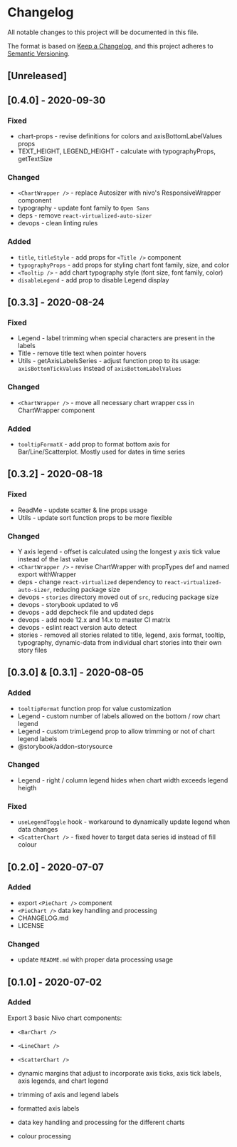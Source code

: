 # Changelog
All notable changes to this project will be documented in this file.

The format is based on [Keep a Changelog](https://keepachangelog.com/en/1.0.0/),
and this project adheres to [Semantic Versioning](https://semver.org/spec/v2.0.0.html).

## [Unreleased]

## [0.4.0] - 2020-09-30

### Fixed
- chart-props - revise definitions for colors and axisBottomLabelValues props
- TEXT_HEIGHT, LEGEND_HEIGHT - calculate with typographyProps, getTextSize

### Changed
- `<ChartWrapper />` - replace Autosizer with nivo's ResponsiveWrapper component
- typography - update font family to `Open Sans`
- deps - remove `react-virtualized-auto-sizer`
- devops - clean linting rules

### Added
- `title`, `titleStyle` - add props for `<Title />` component
- `typographyProps` - add props for styling chart font family, size, and color
- `<Tooltip />` - add chart typography style (font size, font family, color)
- `disableLegend` - add prop to disable Legend display

## [0.3.3] - 2020-08-24

### Fixed
- Legend - label trimming when special characters are present in the labels
- Title - remove title text when pointer hovers
- Utils - getAxisLabelsSeries - adjust function prop to its usage: `axisBottomTickValues` instead of `axisBottomLabelValues`

### Changed
- `<ChartWrapper />` - move all necessary chart wrapper css in ChartWrapper component

### Added
- `tooltipFormatX` - add prop to format bottom axis for Bar/Line/Scatterplot. Mostly used for dates in time series

## [0.3.2] - 2020-08-18

### Fixed
- ReadMe - update scatter & line props usage
- Utils - update sort function props to be more flexible

### Changed
- Y axis legend - offset is calculated using the longest y axis tick value instead of the last value
- `<ChartWrapper />` - revise ChartWrapper with propTypes def and named export withWrapper
- deps - change `react-virtualized` dependency to `react-virtualized-auto-sizer`, reducing package size
- devops - `stories` directory moved out of `src`, reducing package size
- devops - storybook updated to v6
- devops - add depcheck file and updated deps
- devops - add node 12.x and 14.x to master CI matrix
- devops - eslint react version auto detect
- stories - removed all stories related to title, legend, axis format, tooltip, typography,
            dynamic-data from individual chart stories into their own story files

## [0.3.0] & [0.3.1] - 2020-08-05

### Added
- `tooltipFormat` function prop for value customization
- Legend - custom number of labels allowed on the bottom / row chart legend
- Legend - custom trimLegend prop to allow trimming or not of chart legend labels
- @storybook/addon-storysource

### Changed
- Legend - right / column legend hides when chart width exceeds legend heigth

### Fixed
- `useLegendToggle` hook - workaround to dynamically update legend when data changes
- `<ScatterChart />` - fixed hover to target data series id instead of fill colour

## [0.2.0] - 2020-07-07

### Added
- export `<PieChart />` component
- `<PieChart />` data key handling and processing
- CHANGELOG.md
- LICENSE

### Changed
- update `README.md` with proper data processing usage

## [0.1.0] - 2020-07-02

### Added
Export 3 basic Nivo chart components: 
- `<BarChart />`
- `<LineChart />`
- `<ScatterChart />`

- dynamic margins that adjust to incorporate axis ticks, axis tick labels, axis legends, and chart legend
- trimming of axis and legend labels
- formatted axis labels
- data key handling and processing for the different charts
- colour processing
